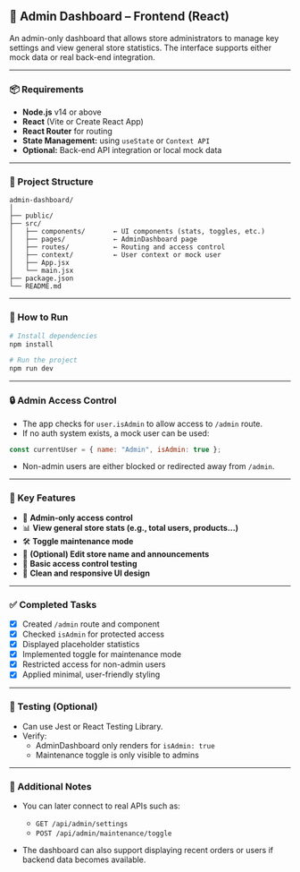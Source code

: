 ## 💠 Admin Dashboard – Frontend (React)

An admin-only dashboard that allows store administrators to manage key settings and view general store statistics. The interface supports either mock data or real back-end integration.

---

### 📦 Requirements

- **Node.js** v14 or above  
- **React** (Vite or Create React App)  
- **React Router** for routing  
- **State Management:** using `useState` or `Context API`  
- **Optional:** Back-end API integration or local mock data

---

### 📁 Project Structure

```
admin-dashboard/
│
├── public/
├── src/
│   ├── components/       ← UI components (stats, toggles, etc.)
│   ├── pages/            ← AdminDashboard page
│   ├── routes/           ← Routing and access control
│   ├── context/          ← User context or mock user
│   ├── App.jsx
│   └── main.jsx
├── package.json
└── README.md
```

---

### 🚀 How to Run

```bash
# Install dependencies
npm install

# Run the project
npm run dev
```

---

### 🔒 Admin Access Control

- The app checks for `user.isAdmin` to allow access to `/admin` route.
- If no auth system exists, a mock user can be used:

```js
const currentUser = { name: "Admin", isAdmin: true };
```

- Non-admin users are either blocked or redirected away from `/admin`.

---

### 🧹 Key Features

- 🔐 **Admin-only access control**
- 📊 **View general store stats (e.g., total users, products...)**
- 🛠️ **Toggle maintenance mode**
- 📝 **(Optional) Edit store name and announcements**
- 🧪 **Basic access control testing**
- 🎨 **Clean and responsive UI design**

---

### ✅ Completed Tasks

- [x] Created `/admin` route and component
- [x] Checked `isAdmin` for protected access
- [x] Displayed placeholder statistics
- [x] Implemented toggle for maintenance mode
- [x] Restricted access for non-admin users
- [x] Applied minimal, user-friendly styling

---

### 🧪 Testing (Optional)

- Can use Jest or React Testing Library.
- Verify:
  - AdminDashboard only renders for `isAdmin: true`
  - Maintenance toggle is only visible to admins

---

### 📌 Additional Notes

- You can later connect to real APIs such as:
  - `GET /api/admin/settings`
  - `POST /api/admin/maintenance/toggle`

- The dashboard can also support displaying recent orders or users if backend data becomes available.

